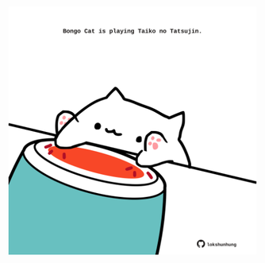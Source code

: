 <!-- built at 14/12/2024, 22:00:45 UTC -->
<p align="center">
  <img width="500" height="500" src="./ReadmeImage.svg">
</p>
